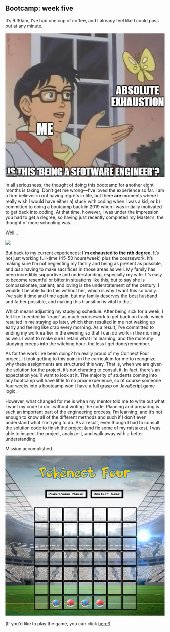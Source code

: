 Bootcamp: week five
--------

It’s 9:30am, I’ve had one cup of coffee, and I already feel like I could pass out at any minute.

<img src="../img/tired.jpg">

In all seriousness, the thought of doing this bootcamp for another eight months is taxing. Don’t get me wrong—I’ve loved the experience so far. I am a firm believer in not having regrets in life, but there **are** moments where I really wish I would have either a) stuck with coding when I was a kid, or b) committed to doing a bootcamp back in 2019 when I was initially motivated to get back into coding. At that time, however, I was under the impression you had to get a degree, so having just recently completed my Master’s, the thought of more schooling was…

Well…

<img src="https://media1.giphy.com/media/w89ak63KNl0nJl80ig/giphy.gif?cid=ecf05e473bgzp2sebobena0j1bqq9ypw72qpdty1ne3j9ik8&rid=giphy.gif">

But back to my current experiences: **I’m exhausted to the nth degree.** It’s not just working full-time (45-50 hours/week) plus the coursework. It’s making sure I’m not neglecting my family and being as present as possible, and *also* having to make sacrifices in those areas as well. My family has been incredibly supportive and understanding, especially my wife. It’s easy to become resentful or bitter in situations like this, but to say she is compassionate, patient, and loving is the understatement of the century. I wouldn’t be able to do this without her, which is why I want this so badly. I’ve said it time and time again, but my family deserves the best husband and father possible, and making this transition is vital to that.

Which means adjusting my studying schedule. After being sick for a week, I felt like I needed to “cram” as much coursework to get back on track, which resulted in me staying up later, which then resulted in me not waking up early and feeling like crap every morning. As a result, I’ve committed to ending my work earlier in the evening so that I can do work in the morning as well. I want to make sure I retain what I’m learning, and the more my studying creeps into the witching hour, the less I get done/remember.

As for the work I’ve been doing? I’m really proud of my Connect Four project. It took getting to this point in the curriculum for me to recognize why these assignments are structured this way. That is, when we are given the solution for the project, it’s not cheating to consult it. In fact, there’s an expectation you’ll want to look at it. The majority of students coming into any bootcamp will have little to no prior experience, so of course someone four weeks into a bootcamp won’t have a full grasp on JavaScript game logic.

However, what changed for me is when my mentor told me to write out what I want my code to do…without writing the code. Planning and preparing is such an important part of the engineering process, I’m learning, and it’s not enough to know all of the different methods and such if I don’t even understand what I’m trying to do. As a result, even though I had to consult the solution code to finish the project (and fix some of my mistakes), I was able to inspect the project, analyze it, and walk away with a better understanding.

Mission accomplished.

<img src="../img/pokenect3.png">

(If you'd like to play the game, you can click <a href="https://github.com/dlmarshall3/pokenect_four">here!</a>)
